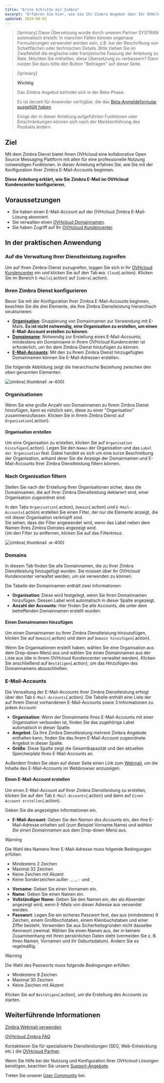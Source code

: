 ```yaml
---
title: "Erste Schritte mit Zimbra"
excerpt: "Erfahren Sie hier, wie Sie Ihr Zimbra Angebot über Ihr OVHcloud Kundencenter verwalten"
updated: 2024-09-02
---
```


<style>
.w-400 {
max-width:400px!importante;
}
</style>

> [!primary]
> Diese Übersetzung wurde durch unseren Partner SYSTRAN automatisch erstellt. In manchen Fällen können ungenaue Formulierungen verwendet worden sein, z.B. bei der Beschriftung von Schaltflächen oder technischen Details. Bitte ziehen Sie im Zweifelsfall die englische oder französische Fassung der Anleitung zu Rate. Möchten Sie mithelfen, diese Übersetzung zu verbessern? Dann nutzen Sie dazu bitte den Button "Beitragen" auf dieser Seite.
>

> [!primary]
>
> **Wichtig**
>
> Das Zimbra Angebot befindet sich in der Beta-Phase.
>
> Es ist derzeit für Anwender verfügbar, die das [Beta-Anmeldeformular ausgefüllt haben](https://labs.ovhcloud.com/en/zimbra-beta/).
>
> Einige der in dieser Anleitung aufgeführten Funktionen oder Einschränkungen können sich nach der Markteinführung des Produkts ändern.

## Ziel

Mit dem Zimbra Dienst bietet Ihnen OVHcloud eine kollaborative Open Source Messaging Plattform mit allen für eine professionelle Nutzung notwendigen Funktionen. In dieser Anleitung erfahren Sie, wie Sie mit der Konfiguration Ihrer Zimbra E-Mail-Accounts beginnen.

**Diese Anleitung erklärt, wie Sie Zimbra E-Mail im OVHcloud Kundencenter konfigurieren.**

## Voraussetzungen

- Sie haben einen E-Mail-Account auf der OVHcloud Zimbra E-Mail-Lösung abonniert.
- Sie verwalten einen [OVHcloud Domainnamen](/links/web/domains).
- Sie haben Zugriff auf Ihr [OVHcloud Kundencenter](/links/manager).

## In der praktischen Anwendung

### Auf die Verwaltung Ihrer Dienstleistung zugreifen

Um auf Ihren Zimbra-Dienst zuzugreifen, loggen Sie sich in Ihr [OVHcloud Kundencenter](/links/manager) ein und klicken Sie auf den Tab `Web Cloud`{.action}. Klicken Sie im Bereich `E-Mails`{.action} auf `Zimbra`{.action}.

### Ihren Zimbra Dienst konfigurieren

Bevor Sie mit der Konfiguration Ihrer Zimbra E-Mail-Accounts beginnen, beachten Sie die drei Elemente, die Ihre Zimbra Dienstleistung hierarchisch strukturieren:

- [**Organisation**](#organizations): Gruppierung von Domainnamen zur Verwendung mit E-Mails. **Es ist nicht notwendig, eine Organisation zu erstellen, um einen E-Mail-Account erstellen zu können**.
- [**Domainname**](#domains): Notwendig zur Erstellung eines E-Mail-Accounts; mindestens ein Domainname in Ihrem OVHcloud Kundencenter ist erforderlich, um ihn dem Zimbra-Dienst hinzufügen zu können.
- [**E-Mail-Accounts**](#emails): Mit den zu Ihrem Zimbra Dienst hinzugefügten Domainnamen können Sie E-Mail-Adressen erstellen.

Die folgende Abbildung zeigt die hierarchische Beziehung zwischen den oben genannten Elementen.

![zimbra](images/zimbra_organization.png){.thumbnail .w-400}

### Organisationen <a name="organizations"></a>

Wenn Sie eine große Anzahl von Domainnamen zu Ihrem Zimbra Dienst hinzufügen, kann es nützlich sein, diese zu einer "Organisation" zusammenzufassen. Klicken Sie in Ihrem Zimbra Dienst auf `Organisation`{.action}.

#### Organisation erstellen

Um eine Organisation zu erstellen, klicken Sie auf `Organisation hinzufügen`{.action}. Legen Sie den `Namen` der Organisation und das `Label der Organisation` fest. Dabei handelt es sich um eine kurze Beschreibung der Organisation, anhand derer Sie die Anzeige der Domainnamen und E-Mail-Accounts Ihrer Zimbra Dienstleistung filtern können.

### Nach Organisation filtern

Stellen Sie nach der Erstellung Ihrer Organisationen sicher, dass die Domainnamen, die auf Ihrer Zimbra Dienstleistung deklariert sind, einer Organisation zugeordnet sind.

In den Tabs `Organisation`{.action}, `Domain`{.action} und `E-Mail-Accounts`{.action} erstellen Sie einen Filter, der nur die Elemente anzeigt, die mit dieser Organisation verknüpft sind.<br>
Sie sehen, dass der Filter angewendet wird, wenn das Label neben dem Namen Ihres Zimbra Dienstes angezeigt wird.<br>
Um den Filter zu entfernen, klicken Sie auf das Filterkreuz.

![zimbra](images/zimbra_organization_filter.png){.thumbnail .w-400}

### Domains <a name="domains"></a>

In diesem Tab finden Sie alle Domainnamen, die zu Ihrer Zimbra Dienstleistung hinzugefügt wurden. Sie müssen über Ihr OVHcloud Kundencenter verwaltet werden, um sie verwenden zu können.

Die Tabelle der Domainnamen enthält zwei Informationen:

- **Organisation**: Diese wird festgelegt, wenn Sie Ihren Domainnamen hinzufügen. Dessen Label wird automatisch in dieser Spalte angezeigt.
- **Anzahl der Accounts**: Hier finden Sie alle Accounts, die unter dem betreffenden Domainnamen erstellt wurden.

#### Einen Domainnamen hinzufügen

Um einen Domainnamen zu Ihrer Zimbra Dienstleistung hinzuzufügen, klicken Sie auf `Domain`{.action} und dann auf `Domain hinzufügen`{.action}.

Wenn Sie Organisationen erstellt haben, wählen Sie eine Organisation aus dem Drop-down-Menü aus und wählen Sie einen Domainnamen aus der Liste aus (die in Ihrem OVHcloud Kundencenter verwaltet werden). Klicken Sie anschließend auf `Bestätigen`{.action}, um das Hinzufügen des Domainnamens abzuschließen.

### E-Mail-Accounts <a name="emails"></a>

Die Verwaltung der E-Mail-Accounts Ihrer Zimbra Dienstleistung erfolgt über den Tab `E-Mail-Accounts`{.action}. Die Tabelle enthält eine Liste der auf Ihrem Dienst vorhandenen E-Mail-Accounts sowie 3 Informationen zu jedem Account:

- **Organisation**: Wenn der Domainname Ihres E-Mail-Accounts mit einer Organisation verbunden ist, finden Sie das zugehörige Label automatisch in dieser Spalte.
- **Angebot**: Da Ihre Zimbra Dienstleistung mehrere Zimbra Angebote enthalten kann, finden Sie das Ihrem E-Mail-Account zugeordnete Angebot in dieser Spalte.
- **Größe**: Diese Spalte zeigt die Gesamtkapazität und den aktuellen Speicherplatz Ihres E-Mail-Accounts an.

Außerdem finden Sie oben auf dieser Seite einen Link zum [Webmail](/links/web/email), um die Inhalte des E-Mail-Accounts im Webbrowser anzuzeigen.

#### Einen E-Mail-Account erstellen

Um einen E-Mail-Account auf Ihrer Zimbra Dienstleistung zu erstellen, klicken Sie auf den Tab `E-Mail-Accounts`{.action} und dann auf `Einen Account erstellen`{.action}.

Geben Sie die angezeigten Informationen ein.

- **E-Mail-Account**: Geben Sie den *Namen des Accounts* ein, den Ihre E-Mail-Adresse erhalten soll (zum Beispiel Vorname.Name) und *wählen Sie einen Domainnamen* aus dem Drop-down-Menü aus.

> [!warning]
>
> Die Wahl des Namens Ihrer E-Mail-Adresse muss folgende Bedingungen erfüllen:
>
> - Mindestens 2 Zeichen
> - Maximal 32 Zeichen
> - Keine Zeichen mit Akzent
> - Keine Sonderzeichen außer `.`, `,`, `-` und `_`

- **Vorname**: Geben Sie einen Vornamen ein.
- **Name**: Geben Sie einen Namen ein.
- **Vollständiger Name**: Geben Sie den Namen ein, der als Absender angezeigt wird, wenn E-Mails von dieser Adresse aus versendet werden.
- **Passwort**: Legen Sie ein sicheres Passwort fest, das aus (mindestens) 9 Zeichen, einem Großbuchstaben, einem Kleinbuchstaben und einer Ziffer besteht. Verwenden Sie aus Sicherheitsgründen nicht dasselbe Kennwort zweimal. Wählen Sie einen Namen aus, der in keinem Zusammenhang mit Ihren persönlichen Daten steht (vermeiden Sie z. B. Ihren Namen, Vornamen und Ihr Geburtsdatum). Ändern Sie es regelmäßig.

> [!warning]
>
> Die Wahl des Passworts muss folgende Bedingungen erfüllen:
>
> - Mindestens 9 Zeichen
> - Maximal 30 Zeichen
> - Keine Zeichen mit Akzent

Klicken Sie auf `Bestätigen`{.action}, um die Erstellung des Accounts zu starten.

## Weiterführende Informationen <a name="go-further"></a>

[Zimbra Webmail verwenden](/pages/web_cloud/email_and_collaborative_solutions/mx_plan/email_zimbra)

[OVHcloud Zimbra FAQ](/pages/web_cloud/email_and_collaborative_solutions/mx_plan/faq-zimbra)

Kontaktieren Sie für spezialisierte Dienstleistungen (SEO, Web-Entwicklung etc.) die [OVHcloud Partner](/links/partner).

Wenn Sie Hilfe bei der Nutzung und Konfiguration Ihrer OVHcloud Lösungen benötigen, beachten Sie unsere [Support-Angebote](/links/support).

Treten Sie unserer [User Community](/links/community) bei.
